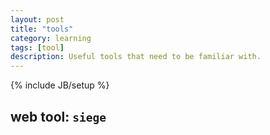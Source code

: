 ```yaml
---
layout: post
title: "tools"
category: learning
tags: [tool]
description: Useful tools that need to be familiar with.
---
```

{% include JB/setup %}

## web tool: `siege`
